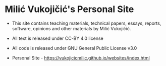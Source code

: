 # Milić Vukojičić's Personal Site
- This site contains teaching materials, technical papers, essays, reports, software, opinions and other materials by Milić Vukojičić.

- All text is released under CC-BY 4.0 license
- All code is released under GNU General Public License v3.0
- Personal Site - https://vukojicicmilic.github.io/websites/index.html
